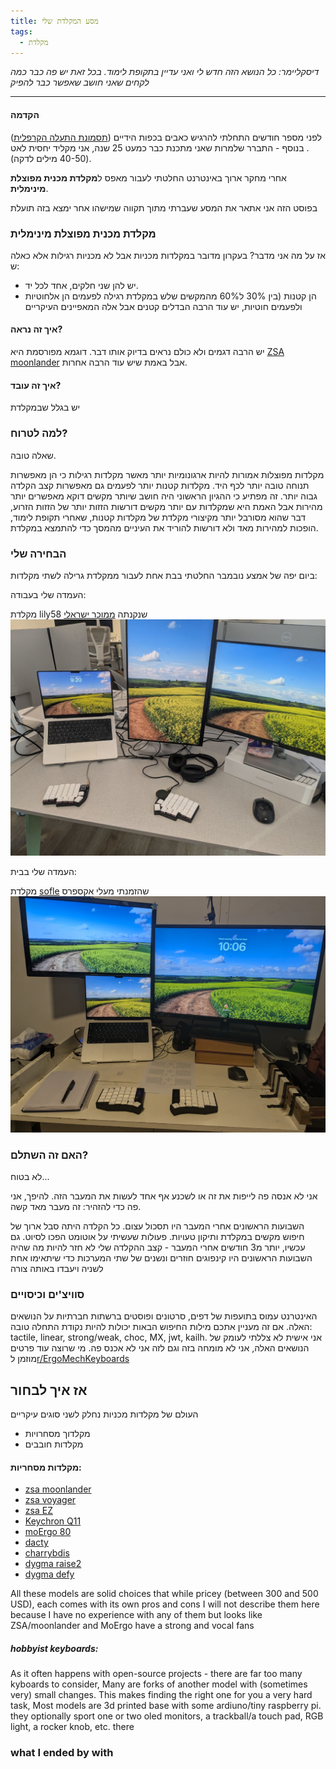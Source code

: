 ```yaml
---
title: מסע המקלדת שלי
tags:
  - מקלדת
---
```

*דיסקליימר: כל הנושא הזה חדש לי ואני עדיין בתקופת לימוד. בכל זאת יש פה כבר כמה לקחים שאני חושב שאפשר כבר להפיק*
___

#### הקדמה
לפני מספר חודשים התחלתי להרגיש כאבים בכפות הידיים ([תסמונת התעלה הקרפלית](https://he.wikipedia.org/wiki/%D7%AA%D7%A1%D7%9E%D7%95%D7%A0%D7%AA_%D7%9E%D7%A0%D7%94%D7%A8%D7%AA_%D7%A9%D7%95%D7%A8%D7%A9_%D7%9B%D7%A3_%D7%94%D7%99%D7%93)) .
בנוסף - התברר שלמרות שאני מתכנת כבר כמעט 25 שנה, אני מקליד יחסית לאט (40-50 מילים לדקה).

אחרי מחקר ארוך באינטרנט  החלטתי לעבור מאפס ל**מקלדת מכנית מפוצלת מינימלית**.

בפוסט הזה אני אתאר את המסע שעברתי מתוך תקווה שמישהו אחר ימצא בזה תועלת

### מקלדת מכנית מפוצלת מינימלית

אז על מה אני מדבר?
בעקרון מדובר במקלדות מכניות אבל לא מכניות רגילות אלא כאלה ש:
- יש להן שני חלקים, אחד לכל יד.
- הן קטנות (בין 30% ל60% מהמקשים שלש במקלדת רגילה
לפעמים הן אלחוטיות ולפעמים חוטיות, יש עוד הרבה הבדלים קטנים אבל אלה המאפיינים העיקריים

#### איך זה נראה?
יש הרבה דגמים ולא כולם נראים בדיוק אותו דבר. דוגמא מפורסמת  היא [ZSA moonlander](https://www.zsa.io/moonlander) אבל באמת שיש עוד הרבה אחרות. 

#### איך זה עובד?
יש בגלל שבמקלדת
### למה לטרוח?
שאלה טובה.

מקלדות מפוצלות אמורות להיות ארגונומיות יותר מאשר מקלדות רגילות כי הן מאפשרות תנוחה טובה יותר לכף היד. מקלדות קטנות יותר לפעמים גם מאפשרות קצב הקלדה גבוה יותר. זה מפתיע כי ההגיון הראשוני היה חושב שיותר מקשים דוקא מאפשרים יותר מהירות אבל האמת היא שמקלדות עם יותר מקשים דורשות הזזות יותר של הזזות הזרוע, דבר שהוא מסורבל יותר מקיצורי מקלדת של מקלדות קטנות, שאחרי תקופת לימוד, הופכות למהירות מאד ולא דורשות להוריד את העיניים מהמסך כדי להתמצא במקלדת.

### הבחירה שלי
ביום יפה של אמצע נובמבר החלטתי בבת אחת לעבור ממקלדת גרילה לשתי מקלדות:

העמדה שלי בעבודה:

מקלדת lily58 שנקנתה [ממוכר ישראלי](https://holykeebs.com/products/lily58-low-profile)
![my work setup](/img/work.jpg)


העמדה שלי בבית:

מקלדת [sofle](https://fr.aliexpress.com/item/1005008062496619.html) שהזמנתי מעלי אקספרס
![my home setup](/img/home.jpg)


### האם זה השתלם?
לא בטוח...

אני לא אנסה פה לייפות את זה או לשכנע אף אחד לעשות את המעבר הזה. להיפך, אני פה כדי להזהיר: זה מעבר מאד קשה.

השבועות הראשונים אחרי המעבר היו תסכול עצום. כל הקלדה היתה סבל ארוך של חיפוש מקשים במקלדת ותיקון טעויות. פעולות שעשיתי על אוטומט הפכו לסיוט. גם עכשיו, יותר מ3 חודשים אחרי המעבר - קצב ההקלדה שלי לא חזר להיות מה שהיה
השבועות הראשונים היו קינפוגים חוזרים ונשנים של שתי המערכות כדי שיתאימו אחת לשניה ויעבדו באותה צורה

### סוויצ'ים וכיסויים
האינטרנט עמוס בתועפות של דפים, סרטונים ופוסטים ברשתות חברתיות על הנושאים האלה. אם זה מעניין אתכם מילות החיפוש הבאות יכולות להיות נקודת התחלה טובה: tactile, linear, strong/weak, choc, MX, jwt, kailh. 
אני אישית לא צללתי לעומק של הנושאים האלה, אני לא מומחה בזה וגם לזה אני לא אכנס פה.
מי שרוצה עוד פרטים מוזמן ל[r/ErgoMechKeyboards](https://www.reddit.com/r/ErgoMechKeyboards/)
## אז איך לבחור
העולם של מקלדות מכניות נחלק לשני סוגים עיקריים

- מקלדוך מסחרויות
- מקלדות חובבים

#### מקלדות מסחריות:
- [zsa moonlander](https://www.zsa.io/moonlander) 
- [zsa voyager](https://www.zsa.io/voyager) 
- [zsa EZ](https://ergodox-ez.com) 
- [Keychron Q11](https://www.keychron.com/products/keychron-q11-qmk-custom-mechanical-keyboard)
- [moErgo 80](https://www.moergo.com/collections/glove80-keyboards)
- [dacty](https://bastardkb.com/dactyls/)
- [charrybdis](https://bastardkb.com/charybdis/)
- [dygma raise2](https://dygma.com/products/dygma-raise-2)
- [dygma defy](https://dygma.com/pages/defy) 

All these models are solid choices that while pricey (between 300 and 500 USD), each comes with its own pros and cons
I will not describe them here because I have no experience with any of them but looks like ZSA/moonlander and MoErgo have a strong and vocal fans

##### hobbyist keyboards:
As it often happens with open-source projects - there are far too many kyboards to consider, Many are forks of another model with (sometimes very) small changes. This makes finding the right one for you a very hard task,
Most models are 3d printed base with some ardiuno/tiny raspberry pi.
they optionally sport one or two oled monitors, a trackball/a touch pad, RGB light, a rocker knob, etc.
there 
### what I ended by with
